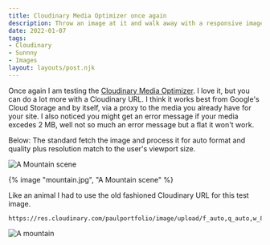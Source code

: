 ```yaml
---
title: Cloudinary Media Optimizer once again
description: Throw an image at it and walk away with a responsive image.
date: 2022-01-07
tags:
- Cloudinary
- Sunnny
- Images
layout: layouts/post.njk
---
```

Once again I am testing the [Cloudinary Media Optimizer](https://cloudinary.com/products/media_optimizer). I love it, but you can do a lot more with a Cloudinary URL.
I think it works best from Google's Cloud Storage and by itself, via a proxy to the media you already have for your site.
I also noticed you might get an error message if your media excedes 2 MB, well not so much an error message but a flat it won't work.

Below:
The standard fetch the image and process it for auto format and quality plus resolution match to the user's viewport size.

![A Mountain scene](https://applegate-paul.mo.cloudinary.net/mountain.jpg)

{% image "mountain.jpg", "A Mountain scene" %}

Like an animal I had to use the old fashioned Cloudinary URL for this test image.

    https://res.cloudinary.com/paulportfolio/image/upload/f_auto,q_auto,w_800,c_scale/v1641590401/mountain.jpg

![A mountain](https://res.cloudinary.com/paulportfolio/image/upload/f_auto,q_auto,w_800,c_scale/v1641590401/mountain.jpg)

